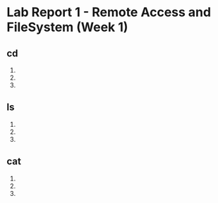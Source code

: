 # Lab Report 1 - Remote Access and FileSystem (Week 1)

## cd
  1. 
  2. 
  3.

## ls
  1. 
  2. 
  3.

## cat
  1. 
  2. 
  3.
